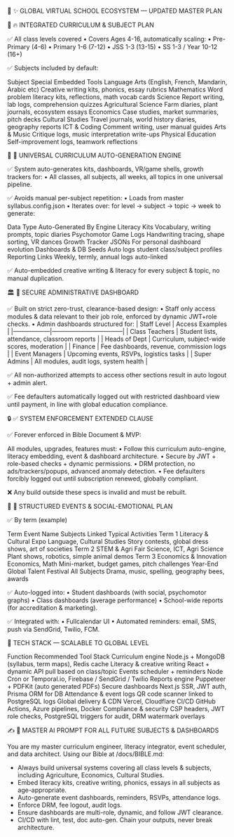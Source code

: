 🚀 ✨ GLOBAL VIRTUAL SCHOOL ECOSYSTEM — UPDATED MASTER PLAN

📝 🔥 INTEGRATED CURRICULUM & SUBJECT PLAN

✅ All class levels covered
	•	Covers Ages 4-16, automatically scaling:
	•	Pre-Primary (4-6)
	•	Primary 1-6 (7-12)
	•	JSS 1-3 (13-15)
	•	SS 1-3 / Year 10-12 (16+)

✅ Subjects included by default:

Subject	Special Embedded Tools
Language Arts (English, French, Mandarin, Arabic etc)	Creative writing kits, phonics, essay rubrics
Mathematics	Word problem literacy kits, reflections, math vocab cards
Science	Report writing, lab logs, comprehension quizzes
Agricultural Science	Farm diaries, plant journals, ecosystem essays
Economics	Case studies, market summaries, pitch decks
Cultural Studies	Travel journals, world history diaries, geography reports
ICT & Coding	Comment writing, user manual guides
Arts & Music	Critique logs, music interpretation write-ups
Physical Education	Self-improvement logs, teamwork reflections




📖 🚀 UNIVERSAL CURRICULUM AUTO-GENERATION ENGINE

✅ System auto-generates kits, dashboards, VR/game shells, growth trackers for:
	•	All classes, all subjects, all weeks, all topics
in one universal pipeline.

✅ Avoids manual per-subject repetition:
	•	Loads from master syllabus.config.json
	•	Iterates over: for level -> subject -> topic -> week to generate:

Data Type	Auto-Generated By Engine
Literacy Kits	Vocabulary, writing prompts, topic diaries
Psychomotor Game Logs	Handwriting tracing, shape sorting, VR dances
Growth Tracker JSONs	For personal dashboard evolution
Dashboards & DB Seeds	Auto logs student class/subject profiles
Reporting Links	Weekly, termly, annual logs auto-linked

✅ Auto-embedded creative writing & literacy for every subject & topic, no manual duplication.

🏛 💼 SECURE ADMINISTRATIVE DASHBOARD

✅ Built on strict zero-trust, clearance-based design:
	•	Staff only access modules & data relevant to their job role, enforced by dynamic JWT+role checks.
	•	Admin dashboards structured for:
| Staff Level      | Access Examples                               |
|——————|–––––––––––––––––––––––|
| Class Teachers   | Student lists, attendance, classroom reports |
| Heads of Dept    | Curriculum, subject-wide scores, moderation  |
| Finance          | Fee dashboards, revenue, commission logs     |
| Event Managers   | Upcoming events, RSVPs, logistics tasks      |
| Super Admins     | All modules, audit logs, system health       |

✅ All non-authorized attempts to access other sections result in auto logout + admin alert.

✅ Fee defaulters automatically logged out with restricted dashboard view until payment, in line with global education compliance.

🔒 ✅ SYSTEM ENFORCEMENT EXTENDED CLAUSE

✅ Forever enforced in Bible Document & MVP:

All modules, upgrades, features must:
	•	Follow this curriculum auto-engine, literacy embedding, event & dashboard architecture.
	•	Secure by JWT + role-based checks + dynamic permissions.
	•	DRM protection, no ads/trackers/popups, advanced anomaly detection.
	•	Fee defaulters forcibly logged out until subscription renewed, globally compliant.

❌ Any build outside these specs is invalid and must be rebuilt.

📅 📝 STRUCTURED EVENTS & SOCIAL-EMOTIONAL PLAN

✅ By term (example)

Term	Event Name	Subjects Linked	Typical Activities
Term 1	Literacy & Cultural Expo	Language, Cultural Studies	Story contests, global dress shows, art of societies
Term 2	STEM & Agri Fair	Science, ICT, Agri Science	Plant shows, robotics, simple animal demos
Term 3	Economics & Innovation	Economics, Math	Mini-market, budget games, pitch challenges
Year-End	Global Talent Festival	All Subjects	Drama, music, spelling, geography bees, awards

✅ Auto-logged into:
	•	Student dashboards (with social, psychomotor graphs)
	•	Class dashboards (average performance)
	•	School-wide reports (for accreditation & marketing).

✅ Integrated with:
	•	Fullcalendar UI
	•	Automated reminders: email, SMS, push via SendGrid, Twilio, FCM.

🚀 TECH STACK — SCALABLE TO GLOBAL LEVEL

Function	Recommended Tool Stack
Curriculum engine	Node.js + MongoDB (syllabus, term maps), Redis cache
Literacy & creative writing	React + dynamic API pull based on class/topic
Events scheduler + reminders	Node Cron or Temporal.io, Firebase / SendGrid / Twilio
Reports engine	Puppeteer + PDFKit (auto generated PDFs)
Secure dashboards	Next.js SSR, JWT auth, Prisma ORM for DB
Attendance & event logs	QR code scanner linked to PostgreSQL logs
Global delivery & CDN	Vercel, Cloudflare
CI/CD	GitHub Actions, Azure pipelines, Docker
Compliance & security	CSP headers, JWT role checks, PostgreSQL triggers for audit, DRM watermark overlays


✍ 🚀 MASTER AI PROMPT FOR ALL FUTURE SUBJECTS & DASHBOARDS

You are my master curriculum engineer, literacy integrator, event scheduler, and data architect.
Using our Bible at /docs/BIBLE.md:
- Always build universal systems covering all class levels & subjects, including Agriculture, Economics, Cultural Studies.
- Embed literacy kits, creative writing, phonics, essays in all subjects as age-appropriate.
- Auto-generate event dashboards, reminders, RSVPs, attendance logs.
- Enforce DRM, fee logout, audit logs.
- Ensure dashboards are multi-role, dynamic, and follow JWT clearance.
- CI/CD with lint, test, doc auto-gen. 
Chain your outputs, never break architecture.